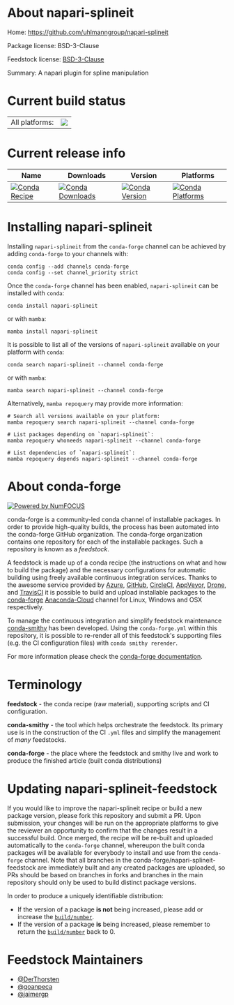About napari-splineit
=====================

Home: https://github.com/uhlmanngroup/napari-splineit

Package license: BSD-3-Clause

Feedstock license: [BSD-3-Clause](https://github.com/conda-forge/napari-splineit-feedstock/blob/main/LICENSE.txt)

Summary: A napari plugin for spline manipulation

Current build status
====================


<table><tr><td>All platforms:</td>
    <td>
      <a href="https://dev.azure.com/conda-forge/feedstock-builds/_build/latest?definitionId=16659&branchName=main">
        <img src="https://dev.azure.com/conda-forge/feedstock-builds/_apis/build/status/napari-splineit-feedstock?branchName=main">
      </a>
    </td>
  </tr>
</table>

Current release info
====================

| Name | Downloads | Version | Platforms |
| --- | --- | --- | --- |
| [![Conda Recipe](https://img.shields.io/badge/recipe-napari--splineit-green.svg)](https://anaconda.org/conda-forge/napari-splineit) | [![Conda Downloads](https://img.shields.io/conda/dn/conda-forge/napari-splineit.svg)](https://anaconda.org/conda-forge/napari-splineit) | [![Conda Version](https://img.shields.io/conda/vn/conda-forge/napari-splineit.svg)](https://anaconda.org/conda-forge/napari-splineit) | [![Conda Platforms](https://img.shields.io/conda/pn/conda-forge/napari-splineit.svg)](https://anaconda.org/conda-forge/napari-splineit) |

Installing napari-splineit
==========================

Installing `napari-splineit` from the `conda-forge` channel can be achieved by adding `conda-forge` to your channels with:

```
conda config --add channels conda-forge
conda config --set channel_priority strict
```

Once the `conda-forge` channel has been enabled, `napari-splineit` can be installed with `conda`:

```
conda install napari-splineit
```

or with `mamba`:

```
mamba install napari-splineit
```

It is possible to list all of the versions of `napari-splineit` available on your platform with `conda`:

```
conda search napari-splineit --channel conda-forge
```

or with `mamba`:

```
mamba search napari-splineit --channel conda-forge
```

Alternatively, `mamba repoquery` may provide more information:

```
# Search all versions available on your platform:
mamba repoquery search napari-splineit --channel conda-forge

# List packages depending on `napari-splineit`:
mamba repoquery whoneeds napari-splineit --channel conda-forge

# List dependencies of `napari-splineit`:
mamba repoquery depends napari-splineit --channel conda-forge
```


About conda-forge
=================

[![Powered by
NumFOCUS](https://img.shields.io/badge/powered%20by-NumFOCUS-orange.svg?style=flat&colorA=E1523D&colorB=007D8A)](https://numfocus.org)

conda-forge is a community-led conda channel of installable packages.
In order to provide high-quality builds, the process has been automated into the
conda-forge GitHub organization. The conda-forge organization contains one repository
for each of the installable packages. Such a repository is known as a *feedstock*.

A feedstock is made up of a conda recipe (the instructions on what and how to build
the package) and the necessary configurations for automatic building using freely
available continuous integration services. Thanks to the awesome service provided by
[Azure](https://azure.microsoft.com/en-us/services/devops/), [GitHub](https://github.com/),
[CircleCI](https://circleci.com/), [AppVeyor](https://www.appveyor.com/),
[Drone](https://cloud.drone.io/welcome), and [TravisCI](https://travis-ci.com/)
it is possible to build and upload installable packages to the
[conda-forge](https://anaconda.org/conda-forge) [Anaconda-Cloud](https://anaconda.org/)
channel for Linux, Windows and OSX respectively.

To manage the continuous integration and simplify feedstock maintenance
[conda-smithy](https://github.com/conda-forge/conda-smithy) has been developed.
Using the ``conda-forge.yml`` within this repository, it is possible to re-render all of
this feedstock's supporting files (e.g. the CI configuration files) with ``conda smithy rerender``.

For more information please check the [conda-forge documentation](https://conda-forge.org/docs/).

Terminology
===========

**feedstock** - the conda recipe (raw material), supporting scripts and CI configuration.

**conda-smithy** - the tool which helps orchestrate the feedstock.
                   Its primary use is in the construction of the CI ``.yml`` files
                   and simplify the management of *many* feedstocks.

**conda-forge** - the place where the feedstock and smithy live and work to
                  produce the finished article (built conda distributions)


Updating napari-splineit-feedstock
==================================

If you would like to improve the napari-splineit recipe or build a new
package version, please fork this repository and submit a PR. Upon submission,
your changes will be run on the appropriate platforms to give the reviewer an
opportunity to confirm that the changes result in a successful build. Once
merged, the recipe will be re-built and uploaded automatically to the
`conda-forge` channel, whereupon the built conda packages will be available for
everybody to install and use from the `conda-forge` channel.
Note that all branches in the conda-forge/napari-splineit-feedstock are
immediately built and any created packages are uploaded, so PRs should be based
on branches in forks and branches in the main repository should only be used to
build distinct package versions.

In order to produce a uniquely identifiable distribution:
 * If the version of a package **is not** being increased, please add or increase
   the [``build/number``](https://docs.conda.io/projects/conda-build/en/latest/resources/define-metadata.html#build-number-and-string).
 * If the version of a package **is** being increased, please remember to return
   the [``build/number``](https://docs.conda.io/projects/conda-build/en/latest/resources/define-metadata.html#build-number-and-string)
   back to 0.

Feedstock Maintainers
=====================

* [@DerThorsten](https://github.com/DerThorsten/)
* [@goanpeca](https://github.com/goanpeca/)
* [@jaimergp](https://github.com/jaimergp/)

